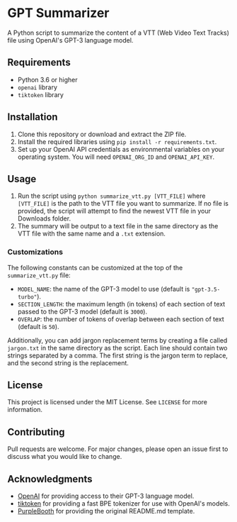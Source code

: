 # GPT Summarizer

A Python script to summarize the content of a VTT (Web Video Text Tracks) file using OpenAI's GPT-3 language model.

## Requirements

* Python 3.6 or higher
* `openai` library
* `tiktoken` library

## Installation

1. Clone this repository or download and extract the ZIP file.
2. Install the required libraries using `pip install -r requirements.txt`.
3. Set up your OpenAI API credentials as environmental variables on your operating system. You will need `OPENAI_ORG_ID` and `OPENAI_API_KEY`.

## Usage

1. Run the script using `python summarize_vtt.py [VTT_FILE]` where `[VTT_FILE]` is the path to the VTT file you want to summarize. If no file is provided, the script will attempt to find the newest VTT file in your Downloads folder.
2. The summary will be output to a text file in the same directory as the VTT file with the same name and a `.txt` extension.

### Customizations

The following constants can be customized at the top of the `summarize_vtt.py` file:

* `MODEL_NAME`: the name of the GPT-3 model to use (default is `"gpt-3.5-turbo"`).
* `SECTION_LENGTH`: the maximum length (in tokens) of each section of text passed to the GPT-3 model (default is `3000`).
* `OVERLAP`: the number of tokens of overlap between each section of text (default is `50`).

Additionally, you can add jargon replacement terms by creating a file called `jargon.txt` in the same directory as the script. Each line should contain two strings separated by a comma. The first string is the jargon term to replace, and the second string is the replacement.

## License

This project is licensed under the MIT License. See `LICENSE` for more information.

## Contributing

Pull requests are welcome. For major changes, please open an issue first to discuss what you would like to change.

## Acknowledgments

* [OpenAI](https://openai.com/) for providing access to their GPT-3 language model.
* [tiktoken](https://github.com/openai/tiktoken) for providing a fast BPE tokenizer for use with OpenAI's models.
* [PurpleBooth](https://gist.github.com/PurpleBooth/109311bb0361f32d87a2) for providing the original README.md template.
